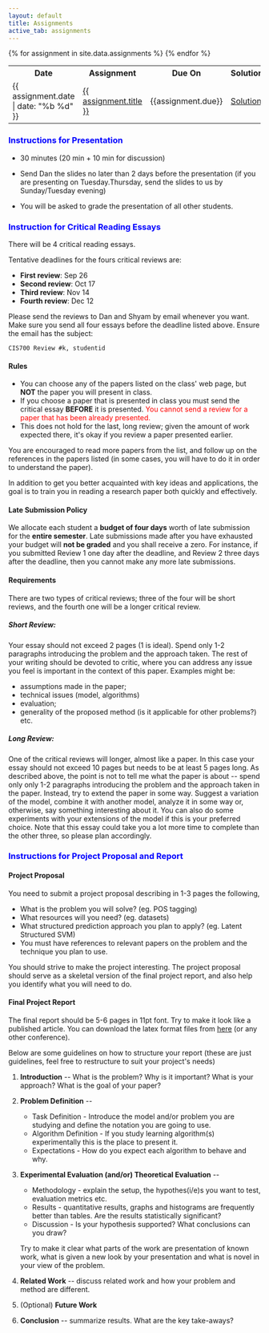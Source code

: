 ```yaml
---
layout: default
title: Assignments
active_tab: assignments
---
```



<table class="table table-striped">
  <tbody>
    <tr>
      <th>Date</th>
      <th>Assignment</th>
      <th>Due On</th>
      <th>Solutions</th>
    </tr>
    {% for assignment in site.data.assignments %}
    <tr>
      <td>{{ assignment.date | date: "%b %d" }}</td>
      <td>
        <a href="{{ assignment.pdf }}">{{ assignment.title }}</a>
      </td>
      <td>
        {{assignment.due}}
      </td>
      <td>
        <a href="{{ assignment.solution }}">Solutions</a>
      </td>
    </tr>
    {% endfor %}
</tbody>
</table>

### <font color="blue">Instructions for Presentation</font>

* 30 minutes (20 min + 10 min for discussion)

* Send Dan the slides no later than 2 days before the presentation (if you are presenting on Tuesday.Thursday, send the slides to us by Sunday/Tuesday evening)

* You will be asked to grade the presentation of all other students.

### <font color="blue">Instruction for Critical Reading Essays</font>

There will be 4 critical reading essays.

Tentative deadlines for the fours critical reviews are:

* **First review**: Sep 26
* **Second review**: Oct 17
* **Third review**: Nov 14
* **Fourth review**: Dec 12

Please send the reviews to Dan and Shyam by email whenever you want. Make sure you send all four essays before the deadline listed above.
Ensure the email has the subject:

``
CIS700 Review #k, studentid
``

#### Rules
* You can choose any of the papers listed on the class' web page, but **NOT** the paper you will present in class.
* If you choose a paper that is presented in class you must send the critical essay **BEFORE** it is presented. <font color="red">You cannot send a review for a paper that has been already presented.</font>
* This does not hold for the last, long review; given the amount of work expected there, it's okay if you review a paper presented earlier.

You are encouraged to read more papers from the list, and follow up on the references in the papers listed (in some cases, you will have to do it in order to understand the paper).

In addition to get you better acquainted with key ideas and applications, the goal is to train you in reading a research paper both quickly and effectively.

#### Late Submission Policy

We allocate each student a **budget of four days** worth of late submission for the **entire semester**. Late submissions made after you have exhausted your budget will **not be graded** and you shall receive a zero. For instance, if you submitted Review 1 one day after the deadline, and Review 2 three days after the deadline, then you cannot make any more late submissions.

#### Requirements

There are two types of critical reviews; three of the four will be short reviews, and the fourth one will be a longer critical review.

##### Short Review:
Your essay should not exceed 2 pages (1 is ideal). Spend only 1-2 paragraphs introducing the problem and the approach taken. The rest of your writing should be devoted to critic, where you can address any issue you feel is important in the context of this paper.
Examples might be:
*  assumptions made in the paper;
*  technical issues (model, algorithms)
*  evaluation;
*  generality of the proposed method (is it applicable for other problems?) etc.

##### Long Review:
One of the critical reviews will longer, almost like a paper. In this case your essay should not exceed 10 pages but needs to be at least 5 pages long. As described above, the point is not to tell me what the paper is about -- spend only only 1-2 paragraphs introducing the problem and the approach taken in the paper. Instead, try to extend the paper in some way. Suggest a variation of the model, combine it with another model, analyze it in some way or, otherwise, say something interesting about it. You can also do some experiments with your extensions of the model if this is your preferred choice. Note that this essay could take you a lot more time to complete than the other three, so please plan accordingly.

### <font color="blue">Instructions for Project Proposal and Report</font>

#### Project Proposal
You need to submit a project proposal describing in 1-3 pages the following,

* What is the problem you will solve? (eg. POS tagging)
* What resources will you need? (eg. datasets)
* What structured prediction approach you plan to apply? (eg. Latent Structured SVM)
* You must have references to relevant papers on the problem and the technique you plan to use.

You should strive to make the project interesting. The project proposal should serve as a skeletal version of the final project report, and also help you identify what you will need to do.

#### Final Project Report
The final report should be 5-6 pages in 11pt font. Try to make it look like a published article. You can download the latex format files from [here](http://naacl.org/naacl-pubs/) (or any other conference).

Below are some guidelines on how to structure your report (these are just guidelines, feel free to restructure to suit your project's needs)

1. **Introduction** -- What is the problem? Why is it important? What is your approach? What is the goal of your paper?
2. **Problem Definition** --
   * Task Definition - Introduce the model and/or problem you are studying and define the notation you are going to use.
   * Algorithm Definition - If you study learning algorithm(s) experimentally this is the place to present it.
   * Expectations - How do you expect each algorithm to behave and why.
3. **Experimental Evaluation (and/or) Theoretical Evaluation** --
   * Methodology - explain the setup, the hypothes(i/e)s you want to test, evaluation metrics etc.
   * Results - quantitative results, graphs and histograms are frequently better than tables. Are the results statistically significant?
   * Discussion - Is your hypothesis supported? What conclusions can you draw?

   Try to make it clear what parts of the work are presentation of known work, what is given a new look by your presentation and what is novel in your view of the problem.
4. **Related Work** -- discuss related work and how your problem and method are different.
5. (Optional) **Future Work**
6. **Conclusion** -- summarize results. What are the key take-aways?
